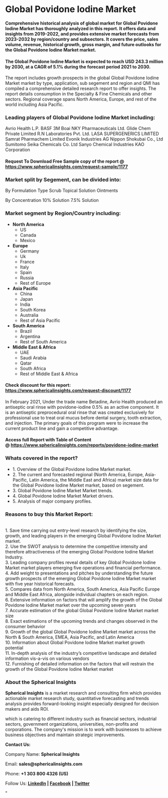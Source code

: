 <h1 class="news-post-title">Global Povidone Iodine Market&nbsp;</h1>
<p><strong>Comprehensive historical analysis of global market for Global Povidone Iodine Market has thoroughly analyzed in this report. It offers data and insights from 2019-2022, and provides extensive market forecasts from 2023-2032 by region/country and subsectors. It covers the price, sales volume, revenue, historical growth, gross margin, and future outlooks for the Global Povidone Iodine Market market.</strong></p>
<h4><strong>The Global Povidone Iodine Market is expected to reach USD 243.3 million by 2030, at a CAGR of 5.1% during the forecast period 2021 to 2030.</strong></h4>
<p>The report includes growth prospects in the global Global Povidone Iodine Market market by type, application, sub segement and region and QMI has compiled a comprehensive detailed research report to offer insights. The report details consumption in the Specialty &amp; Fine Chemicals and other sectors. Regional coverage spans North America, Europe, and rest of the world including Asia Pacific.</p>
<h3><strong>Leading players of Global Povidone Iodine Market including:</strong></h3>
<p>Avrio Health L.P. BASF 3M Boai NKY Pharmaceuticals Ltd. Glide Chem Private Limited R.N Laboratories Pvt. Ltd. LASA SUPERGENERICS LIMITED Samrat Pharmachem Limited Evonik Industries AG Nippon Shokubai Co., Ltd Sumitomo Seika Chemicals Co. Ltd Sanyo Chemical Industries KAO Corporation</p>
<h4>Request To Download Free Sample copy of the report  @ <a href="https://www.sphericalinsights.com/request-sample/1177">https://www.sphericalinsights.com/request-sample/1177</a></h4>
<h3><strong>Market split by Segement, can be divided into:</strong></h3>
<p>By Formulation Type Scrub Topical Solution Ointments</p>
<p>By Concentration 10% Solution 7.5% Solution</p>
<h3><strong>Market segment by Region/Country including:</strong></h3>
<ul>
<li><strong>North America</strong>
<ul>
<li>US</li>
<li>Canada</li>
<li>Mexico</li>
</ul>
</li>
<li><strong>Europe</strong>
<ul>
<li>Germany</li>
<li>Uk</li>
<li>France</li>
<li>Italy</li>
<li>Spain</li>
<li>Russia</li>
<li>Rest of Europe</li>
</ul>
</li>
<li><strong>Asia Pacific</strong>
<ul>
<li>China</li>
<li>Japan</li>
<li>India</li>
<li>South Korea</li>
<li>Australia</li>
<li>Rest of Asia Pacific</li>
</ul>
</li>
<li><strong>South America</strong>
<ul>
<li>Brazil</li>
<li>Argentina</li>
<li>Rest of South America</li>
</ul>
</li>
<li><strong>Middle East &amp; Africa</strong>
<ul>
<li>UAE</li>
<li>Saudi Arabia</li>
<li>Qatar</li>
<li>South Africa</li>
<li>Rest of Middle East &amp; Africa</li>
</ul>
</li>
</ul>
<h4>Check discount for this report: <a href="https://www.sphericalinsights.com/request-discount/1177">https://www.sphericalinsights.com/request-discount/1177</a></h4>
<p>In February 2021, Under the trade name Betadine, Avrio Health produced an antiseptic oral rinse with povidone-iodine 0.5% as an active component. It is an antiseptic preprocedural oral rinse that was created exclusively for professional use to treat oral mucus before dental surgery, tooth extraction, and injection. The primary goals of this program were to increase the current product line and gain a competitive advantage.</p>
<h4>Access full Report with Table of Content @&nbsp;<a href="https://www.sphericalinsights.com/reports/povidone-iodine-market">https://www.sphericalinsights.com/reports/povidone-iodine-market</a>&nbsp;</h4>
<h3><strong>Whats covered in the report?</strong></h3>
<ul>
<li>1. Overview of the Global Povidone Iodine Market market.</li>
<li>2. The current and forecasted regional (North America, Europe, Asia-Pacific, Latin America, the Middle East and Africa) market size data for the Global Povidone Iodine Market market, based on segement.</li>
<li>3. Global Povidone Iodine Market Market trends.</li>
<li>4. Global Povidone Iodine Market Market drivers.</li>
<li>5. Analysis of major company profiles.</li>
</ul>
<h3><strong>Reasons to buy this Market Report:</strong></h3>
<p><br /> 1. Save time carrying out entry-level research by identifying the size, growth, and leading players in the emerging Global Povidone Iodine Market market.<br /> 2. Use the SWOT analysis to determine the competitive intensity and therefore attractiveness of the emerging Global Povidone Iodine Market Industry.<br /> 3. Leading company profiles reveal details of key Global Povidone Iodine Market market players emerging five operations and financial performance.<br /> 4. Add weight to presentations and pitches by understanding the future growth prospects of the emerging Global Povidone Iodine Market market with five year historical forecasts.<br /> 5. Compares data from North America, South America, Asia Pacific Europe and Middle East Africa, alongside individual chapters on each region.<br /> 6. Extensive information on factors that will amplify the growth of the Global Povidone Iodine Market market over the upcoming seven years<br /> 7. Accurate estimation of the global Global Povidone Iodine Market market size <br /> 8. Exact estimations of the upcoming trends and changes observed in the consumer behavior <br /> 9. Growth of the global Global Povidone Iodine Market market across the North &amp; South America, EMEA, Asia Pacific, and Latin America<br /> 10. Information about Global Povidone Iodine Market market growth potential<br /> 11. In-depth analysis of the industry&rsquo;s competitive landscape and detailed information vis-a-vis on various vendors<br /> 12. Furnishing of detailed information on the factors that will restrain the growth of the Global Povidone Iodine Market market</p>
<h3><strong>About the Spherical Insights</strong></h3>
<p><strong>Spherical Insights</strong> is a market research and consulting firm which provides actionable market research study, quantitative forecasting and trends analysis provides forward-looking insight especially designed for decision makers and aids ROI.</p>
<p>which is catering to different industry such as financial sectors, industrial sectors, government organizations, universities, non-profits and corporations. The company's mission is to work with businesses to achieve business objectives and maintain strategic improvements.</p>
<p><strong>Contact Us:</strong></p>
<p>Company Name: <strong>Spherical Insights</strong></p>
<p>Email: <strong>sales@sphericalinsights.com</strong></p>
<p>Phone: <strong>+1 303 800 4326 (US)</strong></p>
<p>Follow Us: <strong><a href="https://www.linkedin.com/company/spherical-insight/"><u>LinkedIn</u></a> | <a href="https://www.facebook.com/sphericalinsights22"><u>Facebook</u></a> | <a href="https://twitter.com/SInsights_US"><u>Twitter</u></a></strong></p>
<p>"</p>

